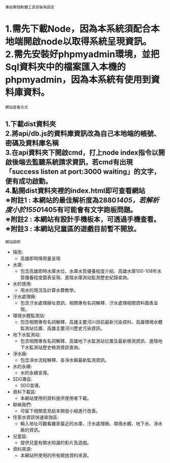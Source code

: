  ```事前開發軟體工具安裝與設定 ```

1.需先下載Node，因為本系統須配合本地端開啟node以取得系統呈現資訊。  
2.需先安裝好phpmyadmin環境，並把Sql資料夾中的檔案匯入本機的phpmyadmin，因為本系統有使用到資料庫資料。  
==========================================
```網站查看方式 ```

1.下載dist資料夾  
2.將api/db.js的資料庫資訊改為自己本地端的帳號、密碼及資料庫名稱  
3.在api資料夾下開啟cmd，打上node index指令以開啟後端去監聽系統請求資訊，若cmd有出現「success listen at port:3000 waiting」的文字，便有成功啟動。  
4.點開dist資料夾裡的index.html即可查看網站  
※附註1 : 本網站的最佳解析度為2880*1405，若解析度小於1550*1405有可能會有文字跑板問題。  
※附註2 : 本網站有設計手機板本，可透過手機查看。  
※附註3 : 本網站兒童區的遊戲目前暫不開放。	
------------------------------------------
 ```網站說明 ```

* 降雨:  
	* 高雄即時降雨量呈現 
* 水庫:  
	* 包含高雄即時水庫水位、水庫水質優養程度介紹、高雄水庫100-108年水質優養程度圖表呈現、進階水庫測站監測歷史紀錄查詢。
* 水的使用:  
	* 用水的現況及計算水費教學。
* 汙水處理廠:  
	* 包含汙水處理廠址資訊、相關專有名詞解釋、汙水處理相關資料圖表呈現。  
* 環境水體監測站:  
	* 包含相關專有名詞解釋、高雄主要河川目前最新污染資料、高雄環境水體監測站位置、高雄主要河川歷史污染資訊。  
* 地下水監測站:  
	* 包含相關專有名詞解釋、高雄地下水監測站位置及最新檢測資訊、進階地下水監測站歷史檢測資訊查詢。
* 淨水廠:  
	* 包含淨水流程解釋、各淨水廠最新監測資訊。
* 水的永續:  
	* 水的永續宣導。
* SDG專區:  
	* SDG宣導。
* 資料下載區:  
	* 本網站使用的資料提供使用者下載。
* 聯絡我們:  
	* 可留下相關意見給本開發小組進行改善。
* 住家水資訊快速查詢區:  
	* 輸入地址可觀看離家最近的水庫、汙水處理廠、環境水體、地下水、淨水廠的資訊。
* 兒童區:  
	* 提供兒童有關水知識的影片及遊戲。
* 資料來源:  
	* 本網站所使用的所有開放資料來源。
